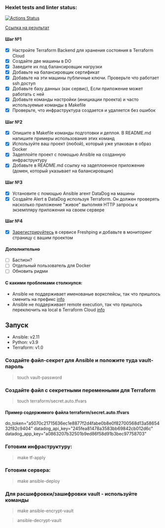 ### Hexlet tests and linter status:
[![Actions Status](https://github.com/lov3catch/devops-for-programmers-project-lvl3/workflows/hexlet-check/badge.svg)](https://github.com/lov3catch/devops-for-programmers-project-lvl3/actions)

[Ссылка на результат](http://botonarioum.one)

#### Шаг №1
- [X] Настройте Terraform Backend для хранения состояния в Terraform Cloud
- [X] Создайте две машины в DO
- [X] Заведите их под балансировщик нагрузки
- [X] Добавьте на балансировщик сертификат
- [X] Добавьте на эти машины публичные ключи. Проверьте что работает ssh доступ
- [X] Добавьте базу данных (как сервис), Если приложение может работать с ней
- [X] Добавьте команды настройки (инициации проекта) и часто используемые команды в Makefile
- [X] Проверьте, что инфраструктура создается и удаляется без ошибок

#### Шаг №2
- [X] Опишите в Makefile команды подготовки и деплоя. В README.md напишите примеры использования этих команд
- [X] Используйте ваш проект (любой), который уже упакован в образ Docker
- [X] Задеплойте проект с помощью Ansible на созданную инфраструктуру
- [X] Добавьте в README.md ссылку на задеплоенное приложение (домен, который указывает на балансировщик)

#### Шаг №3
- [X] Установите с помощью Ansible агент DataDog на машины
- [X] Создайте Alert в DataDog используя Terraform. Он должен проверять насколько приложение "живое" выполняя HTTP запросы к экземпляру приложения на своем сервере

#### Шаг №4
- [X] [Зарегистрируйтесь](https://www.freshworks.com/website-monitoring/signup/) в сервисе Freshping и добавьте в мониторинг страницу с вашим проектом

#### Дополнительно
- [ ] Бастион?
- [ ] Отдельный пользователь для Docker
- [ ] Обновить ридми

#### С какими проблемами столкнулся: 
- Ansible не поддерживает именованые воркспейсы, так что пришлось сменить на префикс [info](https://github.com/ansible/ansible/issues/59089)
- Ansible не поддерживает remote execution, так что пришлось переключить на local в Terraform Cloud [info](https://discuss.hashicorp.com/t/saving-a-generated-plan-is-currently-not-supported/2116)

## Запуск
- Ansible: v2.11
- Python: v3.9
- Terraform: v1.0

### Создайте файл-секрет для Ansible и положите туда vault-пароль 
> touch vault-password

### Создайте файл с секретными переменными для Terraform
> touch terraform/secret.auto.tfvars

#### Пример содержимого файла terraform/secret.auto.tfvars
do_token="a5070c21715636ec1e8877f2d4fabe0b8e0f82700568d13a5865432f82c9404"
datadog_api_key="245fea81478a3583bb69842cb012d6c"
datadog_app_key="a0863207b32501b9ed86f58d91b3bec97758703"

### Готовим инфраструктуру:
> make tf-apply

### Готовим сервера:
> make ansible-deploy

### Для расшифровки/зашифровки vault - используйте команды
> make ansible-encrypt-vault

> ansible-decrypt-vault